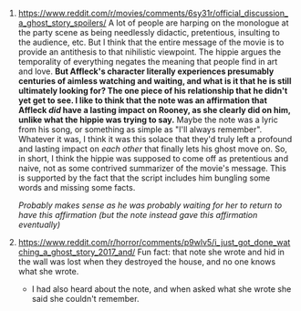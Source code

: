1. https://www.reddit.com/r/movies/comments/6sy31r/official_discussion_a_ghost_story_spoilers/
   A lot of people are harping on the monologue at the party scene as being needlessly didactic, pretentious, insulting to the audience, etc. But I think that the entire message of the movie is to provide an antithesis to that nihilistic viewpoint. The hippie argues the temporality of everything negates the meaning that people find in art and love. **But Affleck's character literally experiences presumably centuries of aimless watching and waiting, and what is it that he is still ultimately looking for? The one piece of his relationship that he didn't yet get to see. I like to think that the note was an affirmation that Affleck _did_ have a lasting impact on Rooney, as she clearly did on him, unlike what the hippie was trying to say.** Maybe the note was a lyric from his song, or something as simple as "I'll always remember". Whatever it was, I think it was this solace that they'd truly left a profound and lasting impact on _each other_ that finally lets his ghost move on. So, in short, I think the hippie was supposed to come off as pretentious and naive, not as some contrived summarizer of the movie's message. This is supported by the fact that the script includes him bungling some words and missing some facts.
   
   _Probably makes sense as he was probably waiting for her to return to have this affirmation (but the note instead gave this affirmation eventually)_
2. https://www.reddit.com/r/horror/comments/p9wlv5/i_just_got_done_watching_a_ghost_story_2017_and/
   Fun fact: that note she wrote and hid in the wall was lost when they destroyed the house, and no one knows what she wrote.
   - I had also heard about the note, and when asked what she wrote she said she couldn't remember.